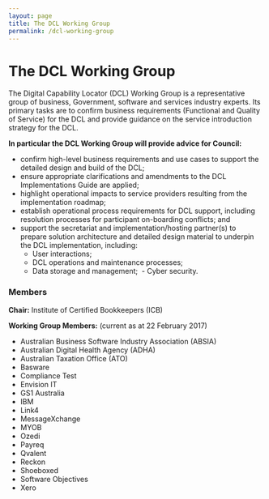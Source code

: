 ```yaml
---
layout: page
title: The DCL Working Group
permalink: /dcl-working-group
---
```


# The DCL Working Group
The Digital Capability Locator (DCL) Working Group is a representative group of business, Government, software and services industry experts. Its primary tasks are to confirm business requirements (Functional and Quality of Service) for the DCL and provide guidance on the service introduction strategy for the DCL.

**In particular the DCL Working Group will provide advice for Council:**
- confirm high-level business requirements and use cases to support the detailed design and build of the DCL;
- ensure appropriate clarifications and amendments to the DCL Implementations Guide are applied; 
- highlight operational impacts to service providers resulting from the implementation roadmap;
- establish operational process requirements for DCL support, including resolution processes for participant on-boarding conflicts; and
- support the secretariat and implementation/hosting partner(s) to prepare solution architecture and detailed design material to underpin the DCL implementation, including:
  - User interactions;
  - DCL operations and maintenance processes;
  - Data storage and management;
  - Cyber security.
  
### Members
  
**Chair:** Institute of Certified Bookkeepers (ICB)

**Working Group Members:** (current as at 22 February 2017)
- Australian Business Software Industry Association (ABSIA)
- Australian Digital Health Agency (ADHA)
- Australian Taxation Office (ATO)
- Basware
- Compliance Test
- Envision IT
- GS1 Australia
- IBM
- Link4
- MessageXchange
- MYOB
- Ozedi
- Payreq
- Qvalent
- Reckon
- Shoeboxed
- Software Objectives
- Xero
